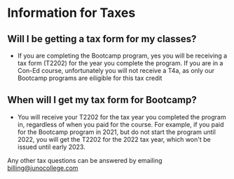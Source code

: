 # Information for Taxes

## Will I be getting a tax form for my classes?
- If you are completing the Bootcamp program, yes you will be receiving a tax form (T2202) for the year you complete the program. If you are in a Con-Ed course, unfortunately you will not receive a T4a, as only our Bootcamp programs are eiligible for this tax credit

## When will I get my tax form for Bootcamp?
- You will receive your T2202 for the tax year you completed the program in, regardless of when you paid for the course. For example, if you paid for the Bootcamp program in 2021, but do not start the program until 2022, you will get the T2202 for the 2022 tax year, which won't be issued until early 2023. 

Any other tax questions can be answered by emailing billing@junocollege.com 

